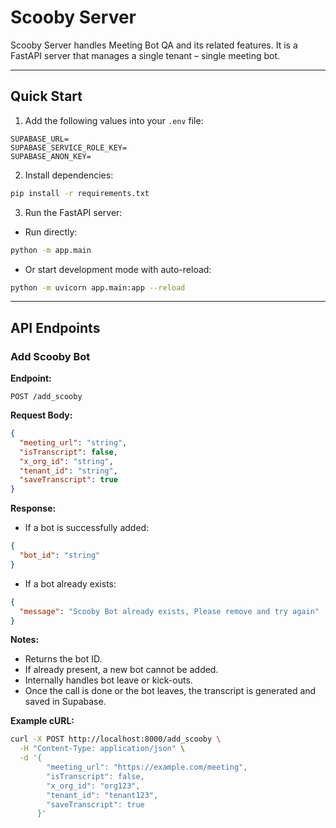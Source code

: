 # Scooby Server

Scooby Server handles Meeting Bot QA and its related features.
It is a FastAPI server that manages a single tenant – single meeting bot.

---

## Quick Start

1. Add the following values into your `.env` file:

```
SUPABASE_URL=
SUPABASE_SERVICE_ROLE_KEY=
SUPABASE_ANON_KEY=
```

2. Install dependencies:

```bash
pip install -r requirements.txt
```

3. Run the FastAPI server:

* Run directly:

```bash
python -m app.main
```

* Or start development mode with auto-reload:

```bash
python -m uvicorn app.main:app --reload
```

---

## API Endpoints

### Add Scooby Bot

**Endpoint:**

```
POST /add_scooby
```

**Request Body:**

```json
{
  "meeting_url": "string",
  "isTranscript": false,
  "x_org_id": "string",
  "tenant_id": "string",
  "saveTranscript": true
}
```

**Response:**

* If a bot is successfully added:

```json
{
  "bot_id": "string"
}
```

* If a bot already exists:

```json
{
  "message": "Scooby Bot already exists, Please remove and try again"
}
```

**Notes:**

* Returns the bot ID.
* If already present, a new bot cannot be added.
* Internally handles bot leave or kick-outs.
* Once the call is done or the bot leaves, the transcript is generated and saved in Supabase.

**Example cURL:**

```bash
curl -X POST http://localhost:8000/add_scooby \
  -H "Content-Type: application/json" \
  -d '{
        "meeting_url": "https://example.com/meeting",
        "isTranscript": false,
        "x_org_id": "org123",
        "tenant_id": "tenant123",
        "saveTranscript": true
      }'
```
